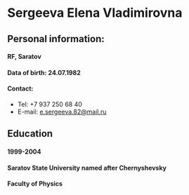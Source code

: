 # Sergeeva Elena Vladimirovna

## Personal information:
#### RF, Saratov
#### Data of birth: 24.07.1982
#### Contact:
* Tel: +7 937 250 68 40
* E-mail: e.sergeeva.82@mail.ru
## Education
#### 1999-2004
#### Saratov State University named after Chernyshevsky
#### Faculty of Physics